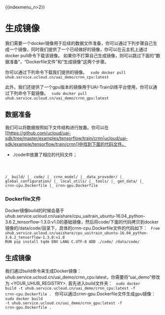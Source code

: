 {{indexmenu_n>2}}

# 生成镜像
我们需要一个docker镜像用于后续的数据文件准备，你可以通过下列步骤自己生成一个镜像，同时我们提供了一个已经做好的镜像，你可以在云主机上通过docker pull命令下载该镜像。
如果你不打算自己生成镜像，则可以跳过下面的“数据准备”，“Dockerfile文件”和“生成镜像”这两个步骤。

你可以通过下列命令下载我们提供的镜像。
<code>
sudo docker pull uhub.service.ucloud.cn/uai_demo/crnn_cpu:latest
</code>

此外，我们还提供了一个gpu版本的镜像用于UAI-Train训练平台使用，你可以通过下列命令下载镜像。
<code>
sudo docker pull uhub.service.ucloud.cn/uai_demo/crnn_gpu:latest
</code>

## 数据准备
我们可以将数据按照如下文件结构进行放置。你可以在[[https://github.com/ucloud/uai-sdk/tree/master/examples/tensorflow/train/crnn|ucloud/uai-sdk/example/tensorflow/train/crnn]]中找到下面的代码文件。

  * ./code中放置了相应的代码文件；
<code>

/_ build/
  |_ code/
    |_ crnn_model/
    |_ data_provoder/
    |_ global_configuration/
    |_ local_utils/
    |_ tools/
    |_ gen_data/
  |_ crnn-cpu.Dockerfile
  |_ crnn-gpu.Dockerfile
</code>

### Dockerfile文件
Docker镜像build的时候会基于uhub.service.ucloud.cn/uaishare/cpu\_uaitrain\_ubuntu-16.04\_python-3.6.2\_tensorflow-1.3.0:v1.0的基础镜像，然后将code/下面的代码拷贝到docker镜像的/data/code/目录下，具体的crnn-cpu.Dockerfile文件的代码如下：
<code>
From uhub.service.ucloud.cn/uaishare/cpu_uaitrain_ubuntu-16.04_python-3.6.2_tensorflow-1.3.0:v1.0
RUN pip install tqdm
ENV LANG C.UTF-8
ADD ./code/ /data/code/
</code>

## 生成镜像
我们通过build命令来生成Docker镜像：uhub.service.ucloud.cn/uai\_demo/crnn\_cpu:latest，你需要将“uai\_demo”修改为 <YOUR\_UHUB\_REGISTRY>.
首先进入build文件夹：
<code>
sudo docker build -t uhub.service.ucloud.cn/uai_demo/crnn_cpu:latest -f crnn-cpu.Dockerfile .
</code>
你可以通过crnn-gpu.Dockerfile文件生成gpu镜像：
<code>
sudo docker build -t uhub.service.ucloud.cn/uai_demo/crnn_gpu:latest -f crnn-gpu.Dockerfile .
</code>
